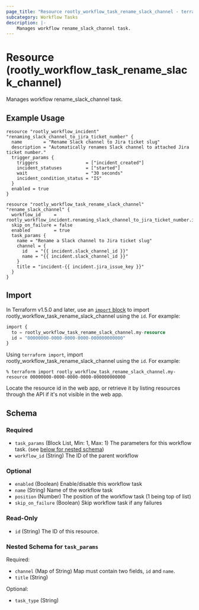 ```yaml
---
page_title: "Resource rootly_workflow_task_rename_slack_channel - terraform-provider-rootly"
subcategory: Workflow Tasks
description: |-
    Manages workflow rename_slack_channel task.
---
```


# Resource (rootly_workflow_task_rename_slack_channel)

Manages workflow rename_slack_channel task.

## Example Usage

```shell
resource "rootly_workflow_incident" "renaming_slack_channel_to_jira_ticket_number" {
  name        = "Rename Slack channel to Jira ticket slug"
  description = "Automatically renames Slack channel to attached Jira ticket number."
  trigger_params {
    triggers                  = ["incident_created"]
    incident_statuses         = ["started"]
    wait                      = "30 seconds"
    incident_condition_status = "IS"
  }
  enabled = true
}

resource "rootly_workflow_task_rename_slack_channel" "rename_slack_channel" {
  workflow_id     = rootly_workflow_incident.renaming_slack_channel_to_jira_ticket_number.id
  skip_on_failure = false
  enabled         = true
  task_params {
    name = "Rename a Slack channel to Jira ticket slug"
    channel = {
      id   = "{{ incident.slack_channel_id }}"
      name = "{{ incident.slack_channel_id }}"
    }
    title = "incident-{{ incident.jira_issue_key }}"
  }
}
```

## Import

In Terraform v1.5.0 and later, use an [`import` block](https://developer.hashicorp.com/terraform/language/import) to import rootly_workflow_task_rename_slack_channel using the `id`. For example:

```terraform
import {
  to = rootly_workflow_task_rename_slack_channel.my-resource
  id = "00000000-0000-0000-0000-000000000000"
}
```

Using `terraform import`, import rootly_workflow_task_rename_slack_channel using the `id`. For example:

```console
% terraform import rootly_workflow_task_rename_slack_channel.my-resource 00000000-0000-0000-0000-000000000000
```

Locate the resource id in the web app, or retrieve it by listing resources through the API if it's not visible in the web app.

<!-- schema generated by tfplugindocs -->
## Schema

### Required

- `task_params` (Block List, Min: 1, Max: 1) The parameters for this workflow task. (see [below for nested schema](#nestedblock--task_params))
- `workflow_id` (String) The ID of the parent workflow

### Optional

- `enabled` (Boolean) Enable/disable this workflow task
- `name` (String) Name of the workflow task
- `position` (Number) The position of the workflow task (1 being top of list)
- `skip_on_failure` (Boolean) Skip workflow task if any failures

### Read-Only

- `id` (String) The ID of this resource.

<a id="nestedblock--task_params"></a>
### Nested Schema for `task_params`

Required:

- `channel` (Map of String) Map must contain two fields, `id` and `name`.
- `title` (String)

Optional:

- `task_type` (String)

